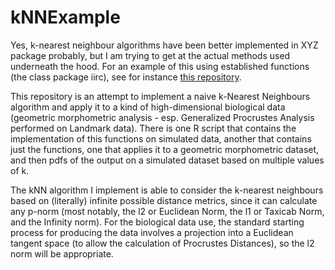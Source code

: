 # kNNExample

Yes, k-nearest neighbour algorithms have been better implemented in XYZ package probably, but I am trying to get at the actual methods used underneath the hood. For an example of this using established functions (the class package iirc), see for instance [this repository](https://github.com/DworkinLab/Wing_Biometrics_2015).

This repository is an attempt to implement a naive k-Nearest Neighbours algorithm and apply it to a kind of high-dimensional biological data (geometric morphometric analysis - esp. Generalized Procrustes Analysis performed on Landmark data).  There is one R script that contains the implementation of this functions on simulated data, another that contains just the functions, one that applies it to a geometric morphometric dataset, and then pdfs of the output on a simulated dataset based on multiple values of k.

The kNN algorithm I implement is able to consider the k-nearest neighbours based on (literally) infinite possible distance metrics, since it can calculate any p-norm (most notably, the l2 or Euclidean Norm, the l1 or Taxicab Norm, and the Infinity norm).  For the biological data use, the standard starting process for producing the data involves a projection into a Euclidean tangent space (to allow the calculation of Procrustes Distances), so the l2 norm will be appropriate.
